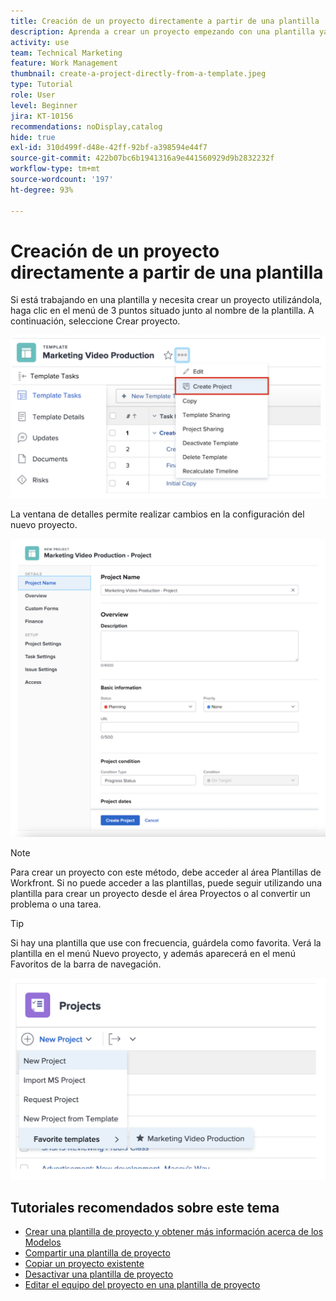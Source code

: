 ```yaml
---
title: Creación de un proyecto directamente a partir de una plantilla
description: Aprenda a crear un proyecto empezando con una plantilla ya creada.
activity: use
team: Technical Marketing
feature: Work Management
thumbnail: create-a-project-directly-from-a-template.jpeg
type: Tutorial
role: User
level: Beginner
jira: KT-10156
recommendations: noDisplay,catalog
hide: true
exl-id: 310d499f-d48e-42ff-92bf-a398594e44f7
source-git-commit: 422b07bc6b1941316a9e441560929d9b2832232f
workflow-type: tm+mt
source-wordcount: '197'
ht-degree: 93%

---
```


# Creación de un proyecto directamente a partir de una plantilla

Si está trabajando en una plantilla y necesita crear un proyecto utilizándola, haga clic en el menú de 3 puntos situado junto al nombre de la plantilla. A continuación, seleccione Crear proyecto.

![Opción Crear proyecto en el menú](assets/direct-template-01.png)

La ventana de detalles permite realizar cambios en la configuración del nuevo proyecto.

![Página de creación del proyecto](assets/direct-template-02.png)

>[!NOTE]
>
>Para crear un proyecto con este método, debe acceder al área Plantillas de Workfront. Si no puede acceder a las plantillas, puede seguir utilizando una plantilla para crear un proyecto desde el área Proyectos o al convertir un problema o una tarea.

>[!TIP]
>
>Si hay una plantilla que use con frecuencia, guárdela como favorita. Verá la plantilla en el menú Nuevo proyecto, y además aparecerá en el menú Favoritos de la barra de navegación.


![Nuevas plantillas en favoritos del proyecto](assets/direct-template-03.png)

## Tutoriales recomendados sobre este tema

* [Crear una plantilla de proyecto y obtener más información acerca de los Modelos](/help/manage-work/create-and-manage-project-templates/create-a-project-template.md)
* [Compartir una plantilla de proyecto](/help/manage-work/create-and-manage-project-templates/share-a-project-template.md)
* [Copiar un proyecto existente](/help/manage-work/manage-projects/copy-an-existing-project.md)
* [Desactivar una plantilla de proyecto](/help/manage-work/create-and-manage-project-templates/deactivate-a-project-template.md)
* [Editar el equipo del proyecto en una plantilla de proyecto](/help/manage-work/create-and-manage-project-templates/edit-the-project-team-in-a-project-template.md)

